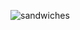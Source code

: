 ![sandwiches](https://github.com/luhcartimods/DelightfulSandwiches/assets/160168419/134e0785-0710-432b-a875-ea1fe407884e)

